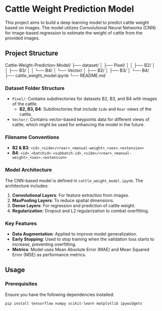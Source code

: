 # Cattle Weight Prediction Model

This project aims to build a deep learning model to predict cattle weight based on images. The model utilizes Convolutional Neural Networks (CNN) for image-based regression to estimate the weight of cattle from the provided images.

## Project Structure

Cattle-Weight-Prediction-Model/ ├── dataset/ │ ├── Pixel/ │ │ ├── B2/ │ │ ├── B3/ │ │ └── B4/ │ └── Vector/ │ ├── B2/ │ ├── B3/ │ └── B4/ ├── cattle_weight_model.ipynb └── README.md

### Dataset Folder Structure

- `Pixel/`: Contains subdirectories for datasets B2, B3, and B4 with images of the cattle.
  - **B2, B3, B4**: Subdirectories that include `Side` and `Rear` views of the cattle.
- `Vector/`: Contains vector-based keypoints data for different views of cattle, which might be used for enhancing the model in the future.
  
### Filename Conventions

- **B2 & B3**: `<id>_<side>/<rear>_<manual-weight>_<sex>.<extension>`
- **B4**: `<id>_<batchid>-<subbatch-id>_<side>/<rear>_<manual-weight>_<sex>.<extension>`

### Model Architecture

The CNN-based model is defined in `cattle_weight_model.ipynb`. The architecture includes:

1. **Convolutional Layers**: For feature extraction from images.
2. **MaxPooling Layers**: To reduce spatial dimensions.
3. **Dense Layers**: For regression and prediction of cattle weight.
4. **Regularization**: Dropout and L2 regularization to combat overfitting.

### Key Features

- **Data Augmentation**: Applied to improve model generalization.
- **Early Stopping**: Used to stop training when the validation loss starts to increase, preventing overfitting.
- **Metrics**: Model uses Mean Absolute Error (MAE) and Mean Squared Error (MSE) as performance metrics.
  
## Usage

### Prerequisites

Ensure you have the following dependencies installed:

```bash
pip install tensorflow numpy scikit-learn matplotlib ipywidgets
